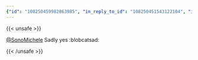 ```yaml
---
{"id": "108250459982863985", "in_reply_to_id": "108250451543122104", "in_reply_to_account_id": "218157", "sensitive": false, "spoiler_text": "", "visibility": "unlisted", "language": "en", "replies_count": 0, "reblogs_count": 0, "favourites_count": 0, "edited_at": null, "reblog": null, "application": null, "account": {"id": "108219415927856966", "username": "brozek", "acct": "brozek", "display_name": "Brandon Rozek", "url": "https://fosstodon.org/@brozek", "avatar": "https://cdn.fosstodon.org/accounts/avatars/108/219/415/927/856/966/original/bae9f46f23936e79.jpg", "avatar_static": "https://cdn.fosstodon.org/accounts/avatars/108/219/415/927/856/966/original/bae9f46f23936e79.jpg", "header": "https://fosstodon.org/headers/original/missing.png", "header_static": "https://fosstodon.org/headers/original/missing.png", "noindex": true, "roles": []}, "media_attachments": [], "mentions": [{"id": "218157", "username": "SonoMichele", "url": "https://fosstodon.org/@SonoMichele", "acct": "SonoMichele"}], "tags": [], "emojis": [{"shortcode": "blobcatsad", "url": "https://cdn.fosstodon.org/custom_emojis/images/000/215/034/original/5f42fb2b3b1fab02.png", "static_url": "https://cdn.fosstodon.org/custom_emojis/images/000/215/034/static/5f42fb2b3b1fab02.png", "visible_in_picker": true}], "card": null, "poll": null, "syndication": "https://fosstodon.org/@brozek/108250459982863985", "date": "2022-05-05T17:15:34.802Z"}
---
```

{{< unsafe >}}
<p><span class="h-card"><a href="https://fosstodon.org/@SonoMichele" class="u-url mention">@<span>SonoMichele</span></a></span> Sadly yes :blobcatsad:</p>
{{< /unsafe >}}
